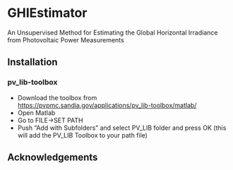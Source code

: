 # GHIEstimator
An Unsupervised Method for Estimating the Global Horizontal Irradiance from Photovoltaic Power Measurements

## Installation
### pv_lib-toolbox
- Download the toolbox from https://pvpmc.sandia.gov/applications/pv_lib-toolbox/matlab/
- Open Matlab
- Go to FILE->SET PATH
- Push “Add with Subfolders” and select PV_LIB folder and press OK (this will add the PV_LIB Toolbox to your path file)

## Acknowledgements
